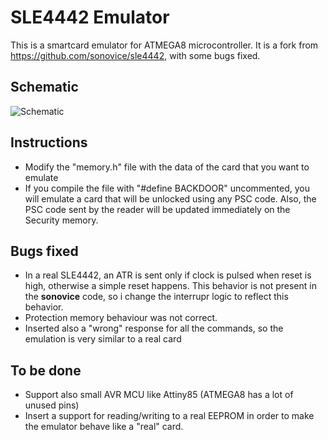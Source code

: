 # SLE4442 Emulator
This is a smartcard emulator for ATMEGA8 microcontroller. It is a fork from https://github.com/sonovice/sle4442, with some bugs fixed.

## Schematic
![Schematic](https://i.imgur.com/YaTSVsc.png)

## Instructions
- Modify the "memory.h" file with the data of the card that you want to emulate
- If you compile the file with "#define BACKDOOR" uncommented, you will emulate a card that will be unlocked using any PSC code. Also, the PSC code sent by the reader will be updated immediately on the Security memory.

## Bugs fixed
- In a real SLE4442, an ATR is sent only if clock is pulsed when reset is high, otherwise a simple reset happens. This behavior is not present in the **sonovice** code, so i change the interrupr logic to reflect this behavior.
- Protection memory behaviour was not correct.
- Inserted also a "wrong" response for all the commands, so the emulation is very similar to a real card 

## To be done
- Support also small AVR MCU like Attiny85 (ATMEGA8 has a lot of unused pins)
- Insert a support for reading/writing to a real EEPROM in order to make the emulator behave like a "real" card.
